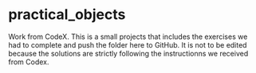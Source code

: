 # practical_objects
Work from CodeX. 
This is a small projects that includes the exercises we had to complete and push the folder here to GitHub.
It is not to be edited because the solutions are strictly following the instructionns we received from Codex.

